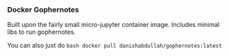 ### Docker Gophernotes

Built upon the fairly small micro-jupyter container image. Includes minimal libs to run gophernotes.

You can also just do ```bash docker pull danishabdullah/gophernotes:latest```
